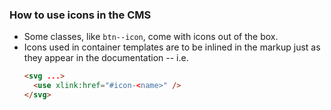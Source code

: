 ### How to use icons in the CMS

- Some classes, like `btn--icon`, come with icons out of the box.
- Icons used in container templates are to be inlined in the markup just as they appear in the documentation -- i.e.
  ```html
  <svg ...>
    <use xlink:href="#icon-<name>" />
  </svg>
  ```
